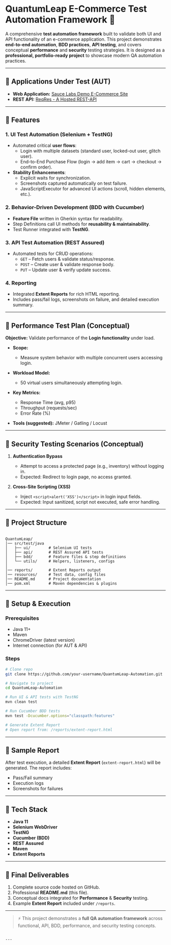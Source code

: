 # QuantumLeap E-Commerce Test Automation Framework 🚀

A comprehensive **test automation framework** built to validate both UI and API functionality of an e-commerce application. This project demonstrates **end-to-end automation**, **BDD practices**, **API testing**, and covers conceptual **performance** and **security** testing strategies. It is designed as a **professional, portfolio-ready project** to showcase modern QA automation practices.

---

## 🔹 Applications Under Test (AUT)

- **Web Application:** [Sauce Labs Demo E-Commerce Site](https://www.saucedemo.com/)  
- **REST API:** [ReqRes - A Hosted REST-API](https://reqres.in/)  

---

## 🔹 Features

### 1. UI Test Automation (Selenium + TestNG)
- Automated critical **user flows**:
  - Login with multiple datasets (standard user, locked-out user, glitch user).
  - End-to-End Purchase Flow (login → add item → cart → checkout → confirm order).
- **Stability Enhancements**:
  - Explicit waits for synchronization.
  - Screenshots captured automatically on test failure.
  - JavaScriptExecutor for advanced UI actions (scroll, hidden elements, etc.).

### 2. Behavior-Driven Development (BDD with Cucumber)
- **Feature File** written in Gherkin syntax for readability.  
- Step Definitions call UI methods for **reusability & maintainability**.  
- Test Runner integrated with **TestNG**.

### 3. API Test Automation (REST Assured)
- Automated tests for CRUD operations:
  - `GET` – Fetch users & validate status/response.
  - `POST` – Create user & validate response body.
  - `PUT` – Update user & verify update success.

### 4. Reporting
- Integrated **Extent Reports** for rich HTML reporting.  
- Includes pass/fail logs, screenshots on failure, and detailed execution summary.

---

## 🔹 Performance Test Plan (Conceptual)

**Objective:** Validate performance of the **Login functionality** under load.  

- **Scope:**  
  - Measure system behavior with multiple concurrent users accessing login.  

- **Workload Model:**  
  - 50 virtual users simultaneously attempting login.  

- **Key Metrics:**  
  - Response Time (avg, p95)  
  - Throughput (requests/sec)  
  - Error Rate (%)  

- **Tools (suggested):** JMeter / Gatling / Locust  

---

## 🔹 Security Testing Scenarios (Conceptual)

1. **Authentication Bypass**  
   - Attempt to access a protected page (e.g., inventory) without logging in.  
   - Expected: Redirect to login page, no access granted.  

2. **Cross-Site Scripting (XSS)**  
   - Inject `<script>alert('XSS')</script>` in login input fields.  
   - Expected: Input sanitized, script not executed, safe error handling.  

---

## 🔹 Project Structure

```

QuantumLeap/
│── src/test/java
│   ├── ui/        # Selenium UI tests
│   ├── api/       # REST Assured API tests
│   ├── bdd/       # Feature files & step definitions
│   └── utils/     # Helpers, listeners, configs
│
│── reports/       # Extent Reports output
│── resources/     # Test data, config files
│── README.md      # Project documentation
│── pom.xml        # Maven dependencies & plugins

````

---

## 🔹 Setup & Execution

### Prerequisites
- Java 11+
- Maven
- ChromeDriver (latest version)
- Internet connection (for AUT & API)

### Steps
```bash
# Clone repo
git clone https://github.com/your-username/QuantumLeap-Automation.git

# Navigate to project
cd QuantumLeap-Automation

# Run UI & API tests with TestNG
mvn clean test

# Run Cucumber BDD tests
mvn test -Dcucumber.options="classpath:features"

# Generate Extent Report
# Open report from: /reports/extent-report.html
````

---

## 🔹 Sample Report

After test execution, a detailed **Extent Report** (`extent-report.html`) will be generated.
The report includes:

* Pass/Fail summary
* Execution logs
* Screenshots for failures

---

## 🔹 Tech Stack

* **Java 11**
* **Selenium WebDriver**
* **TestNG**
* **Cucumber (BDD)**
* **REST Assured**
* **Maven**
* **Extent Reports**

---

## 📌 Final Deliverables

1. Complete source code hosted on GitHub.
2. Professional **README.md** (this file).
3. Conceptual docs integrated for **Performance** & **Security** testing.
4. Example **Extent Report** included under `/reports`.

---

> ⚡ This project demonstrates a **full QA automation framework** across functional, API, BDD, performance, and security testing concepts.

```

---
